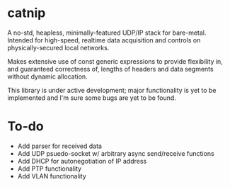 # catnip

A no-std, heapless, minimally-featured UDP/IP stack for bare-metal.
Intended for high-speed, realtime data acquisition and controls on 
physically-secured local networks.

Makes extensive use of const generic expressions to provide flexibility in, 
and guaranteed correctness of, lengths of headers and data segments without
dynamic allocation.

This library is under active development; major functionality is yet to 
be implemented and I'm sure some bugs are yet to be found.

# To-do

* Add parser for received data
* Add UDP psuedo-socket w/ arbitrary async send/receive functions
* Add DHCP for autonegotiation of IP address
* Add PTP functionality
* Add VLAN functionality
